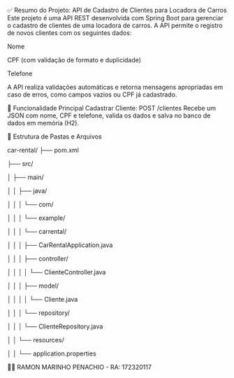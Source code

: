 ✅ Resumo do Projeto: API de Cadastro de Clientes para Locadora de Carros
Este projeto é uma API REST desenvolvida com Spring Boot para gerenciar o cadastro de clientes de uma locadora de carros. A API permite o registro de novos clientes com os seguintes dados:

Nome

CPF (com validação de formato e duplicidade)

Telefone

A API realiza validações automáticas e retorna mensagens apropriadas em caso de erros, como campos vazios ou CPF já cadastrado.

🧪 Funcionalidade Principal
Cadastrar Cliente:
POST /clientes
Recebe um JSON com nome, CPF e telefone, valida os dados e salva no banco de dados em memória (H2).

📁 Estrutura de Pastas e Arquivos

car-rental/
├── pom.xml

├── src/

│   ├── main/

│   │   ├── java/

│   │   │   └── com/

│   │   │       └── example/

│   │   │           └── carrental/

│   │   │               ├── CarRentalApplication.java

│   │   │               ├── controller/

│   │   │               │   └── ClienteController.java

│   │   │               ├── model/

│   │   │               │   └── Cliente.java

│   │   │               └── repository/

│   │   │                   └── ClienteRepository.java

│   │   └── resources/

│   │       └── application.properties

🐱‍👤 RAMON MARINHO PENACHIO - RA: 172320117

